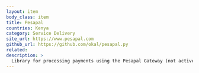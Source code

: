 ```yaml
---
layout: item
body_class: item
title: Pesapal
countries: Kenya
category: Service Delivery
site_url: https://www.pesapal.com
github_url: https://github.com/okal/pesapal.py
related: 
description: >
  Library for processing payments using the Pesapal Gateway (not actively maintained).
---
```

